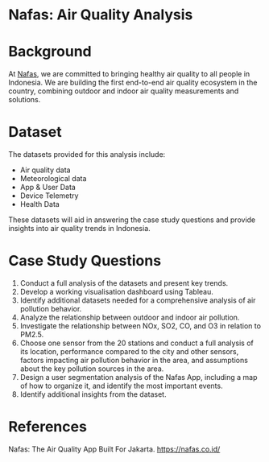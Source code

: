# Nafas: Air Quality Analysis

# Background
At [Nafas](https://nafas.co.id/), we are committed to bringing healthy air quality to all people in Indonesia. We are building the first end-to-end air quality ecosystem in the country, combining outdoor and indoor air quality measurements and solutions.

# Dataset
The datasets provided for this analysis include:
- Air quality data
- Meteorological data
- App & User Data
- Device Telemetry
- Health Data

These datasets will aid in answering the case study questions and provide insights into air quality trends in Indonesia.

# Case Study Questions
1. Conduct a full analysis of the datasets and present key trends.
2. Develop a working visualisation dashboard using Tableau.
3. Identify additional datasets needed for a comprehensive analysis of air pollution behavior.
4. Analyze the relationship between outdoor and indoor air pollution.
5. Investigate the relationship between NOx, SO2, CO, and O3 in relation to PM2.5.
6. Choose one sensor from the 20 stations and conduct a full analysis of its location, performance compared to the city and other sensors, factors impacting air pollution behavior in the area, and assumptions about the key pollution sources in the area.
7. Design a user segmentation analysis of the Nafas App, including a map of how to organize it, and identify the most important events.
8. Identify additional insights from the dataset.

# References
Nafas: The Air Quality App Built For Jakarta. https://nafas.co.id/
